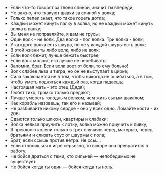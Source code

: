 * Если что-то говорят за твоей спиной, значит ты впереди;
* Не важно, что тявкуют шавки за спиной у волка; 
* Только пепел знает, что такое гореть дотла;
* Каждый может кинуть палку в волка, но не каждый может кинуть волка в палку;
* Вы меня не поправляйте, я вам не трусы;
* Один волк - не волк. Два волка - пол волка. Три волка - волк;
* У каждого волка есть шкура, но не у каждой шкуры есть волк;
* В этой жизни ты либо волк, либо не волк;
* Если волк бежит, лучше бежать быстрее;
* Если волк молчит, его лучше не перебивать;
* Запомни, брат. Если волк воет от боли, то ему больно!
* Волк слабее льва и тигра, но он не выступает в цирке;
* Сила заключается не в том, чтобы никогда не ошибаться, а в том, чтобы уметь подняться каждый раз, когда падаешь;
* Настоящая мать - это отец (Дядя);
* Любят тихо, громко только предают;
* Лучше умереть голодным волком, чем жить сытым шакалом;
* Как корабль назовешь, так его и называй;
* Не разбивайте никому сердце - оно у всех одно. Ломайте кости - их 206:
* Сдаются только шлюхи, квартиры и слабаки;
* Волка нельзя приучить к лотку, волка можно приучить к пивку;
* Я преклоню колени только в трех случаях: перед матерью, перед братьями и слизать соус от шаурмы с пола;
* Брат, если ссышь против ветра. Не ссы....
* Если относишься к игре серьезно, то вскоре она превратится в работу.
* Не бойся драться с теми, кто сильней — непобедимых не существует.
* Не бойся когда ты один — бойся когда ты ноль.